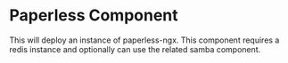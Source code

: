 # Paperless Component

This will deploy an instance of paperless-ngx. This component requires a redis instance and optionally can use the related samba component.
